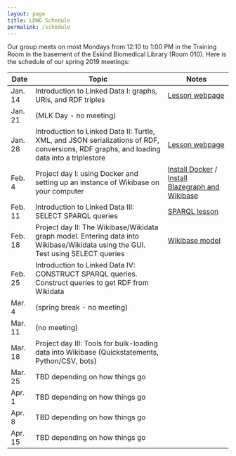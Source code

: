 ```yaml
---
layout: page
title: LDWG Schedule
permalink: /schedule
---
```



Our group meets on most Mondays from 12:10 to 1:00 PM in the Training Room in the basement of the Eskind Biomedical Library (Room 010).  Here is the schedule of our spring 2019 meetings:

| Date | Topic | Notes |
|------|-------|-------|
| Jan. 14 | Introduction to Linked Data I: graphs, URIs, and RDF triples | [Lesson webpage](https://heardlibrary.github.io/digital-scholarship/lod/graphs/) |
| Jan. 21 | (MLK Day - no meeting) |  |
| Jan. 28 | Introduction to Linked Data II: Turtle, XML, and JSON serializations of RDF, conversions, RDF graphs, and loading data into a triplestore | [Lesson webpage](https://heardlibrary.github.io/digital-scholarship/lod/serialization/) |
| Feb. 4 | Project day I: using Docker and setting up an instance of Wikibase on your computer | [Install Docker](https://heardlibrary.github.io/digital-scholarship/host/docker/) / [Install Blazegraph and Wikibase](https://heardlibrary.github.io/digital-scholarship/lod/install/)|
| Feb. 11 | Introduction to Linked Data III: SELECT SPARQL queries | [SPARQL lesson](https://heardlibrary.github.io/digital-scholarship/lod/sparql/) |
| Feb. 18 | Project day II: The Wikibase/Wikidata graph model. Entering data into Wikibase/Wikidata using the GUI. Test using SELECT queries | [Wikibase model](https://heardlibrary.github.io/digital-scholarship/lod/wikibase/) |
| Feb. 25 | Introduction to Linked Data IV: CONSTRUCT SPARQL queries.  Construct queries to get RDF from Wikidata |  |
| Mar. 4 | (spring break - no meeting) |  |
| Mar. 11 | (no meeting) |  |
| Mar. 18 | Project day III: Tools for bulk-loading data into Wikibase (Quickstatements, Python/CSV, bots) |  |
| Mar. 25 | TBD depending on how things go |  |
| Apr. 1 | TBD depending on how things go |  |
| Apr. 8 | TBD depending on how things go |  |
| Apr. 15 | TBD depending on how things go |  |
